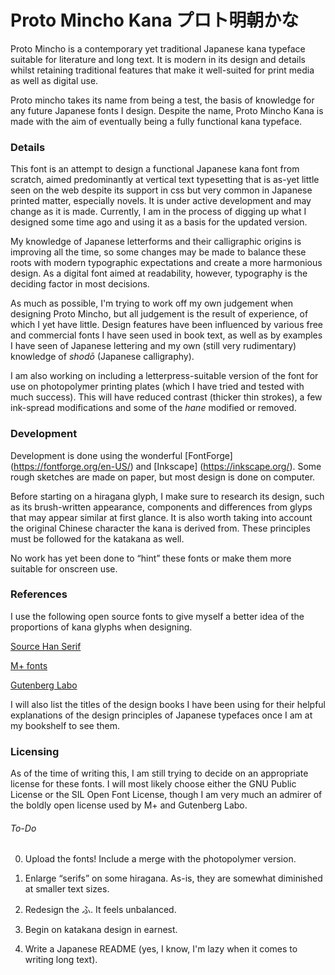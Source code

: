 # Proto Mincho Kana プロト明朝かな

Proto Mincho is a contemporary yet traditional Japanese kana typeface suitable for literature and long text. It is modern in its design and details whilst retaining traditional features that make it well-suited for print media as well as digital use.

Proto mincho takes its name from being a test, the basis of knowledge for any future Japanese fonts I design. Despite the name, Proto Mincho Kana is made with the aim of eventually being a fully functional kana typeface.

### Details

This font is an attempt to design a functional Japanese kana font from scratch, aimed predominantly at vertical text typesetting that is as-yet little seen on the web despite its support in css but very common in Japanese printed matter, especially novels. It is under active development and may change as it is made. Currently, I am in the process of digging up what I designed some time ago and using it as a basis for the updated version.

My knowledge of Japanese letterforms and their calligraphic origins is improving all the time, so some changes may be made to balance these roots with modern typographic expectations and create a more harmonious design. As a digital font aimed at readability, however, typography is the deciding factor in most decisions.

As much as possible, I'm trying to work off my own judgement when designing Proto Mincho, but all judgement is the result of experience, of which I yet have little. Design features have been influenced by various free and commercial fonts I have seen used in book text, as well as by examples I have seen of Japanese lettering and my own (still very rudimentary) knowledge of *shodō* (Japanese calligraphy).

I am also working on including a letterpress-suitable version of the font for use on photopolymer printing plates (which I have tried and tested with much success). This will have reduced contrast (thicker thin strokes), a few ink-spread modifications and some of the *hane* modified or removed.

### Development

Development is done using the wonderful [FontForge] (https://fontforge.org/en-US/) and [Inkscape] (https://inkscape.org/). Some rough sketches are made on paper, but most design is done on computer.

Before starting on a hiragana glyph, I make sure to research its design, such as its brush-written appearance, components and differences from glyps that may appear similar at first glance. It is also worth taking into account the original Chinese character the kana is derived from. These principles must be followed for the katakana as well.

No work has yet been done to “hint” these fonts or make them more suitable for onscreen use.

### References

I use the following open source fonts to give myself a better idea of the proportions of kana glyphs when designing.

[Source Han Serif](https://github.com/adobe-fonts/source-han-serif)

[M+ fonts](https://mplus-fonts.osdn.jp/)

[Gutenberg Labo](https://gutenberg.osdn.jp/)

I will also list the titles of the design books I have been using for their helpful explanations of the design principles of Japanese typefaces once I am at my bookshelf to see them.

### Licensing

As of the time of writing this, I am still trying to decide on an appropriate license for these fonts. I will most likely choose either the GNU Public License or the SIL Open Font License, though I am very much an admirer of the boldly open license used by M+ and Gutenberg Labo.

###### To-Do

0. Upload the fonts! Include a merge with the photopolymer version.

1. Enlarge “serifs” on some hiragana. As-is, they are somewhat diminished at smaller text sizes.

2. Redesign the ふ. It feels unbalanced.

3. Begin on katakana design in earnest.

4. Write a Japanese README (yes, I know, I'm lazy when it comes to writing long text).
